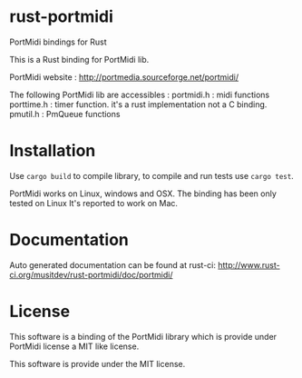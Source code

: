 rust-portmidi
=========


PortMidi bindings for Rust

This is a Rust binding for PortMidi lib.

PortMidi website  : http://portmedia.sourceforge.net/portmidi/

The following PortMidi lib are accessibles :
portmidi.h : midi functions
porttime.h : timer function. it's a rust implementation not a C binding.
pmutil.h : PmQueue functions



Installation
============

Use `cargo build` to compile library, to compile and run tests use `cargo test`.

PortMidi works on Linux, windows and OSX. The binding has been only tested on Linux
It's reported to work on Mac.

Documentation
=======
Auto generated documentation can be found at rust-ci: http://www.rust-ci.org/musitdev/rust-portmidi/doc/portmidi/

License
=======

This software is a binding of the PortMidi library which is provide under  PortMidi license a MIT like license.

This software is provide under the MIT license.

